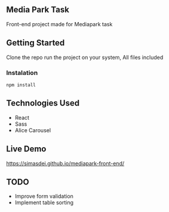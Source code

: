 ## Media Park Task

Front-end project made for Mediapark task

## Getting Started

Clone the repo run the project on your system,
All files included

### Instalation

```
npm install
```

## Technologies Used

- React
- Sass
- Alice Carousel

## Live Demo

https://simasdei.github.io/mediapark-front-end/

## TODO

- Improve form validation
- Implement table sorting
